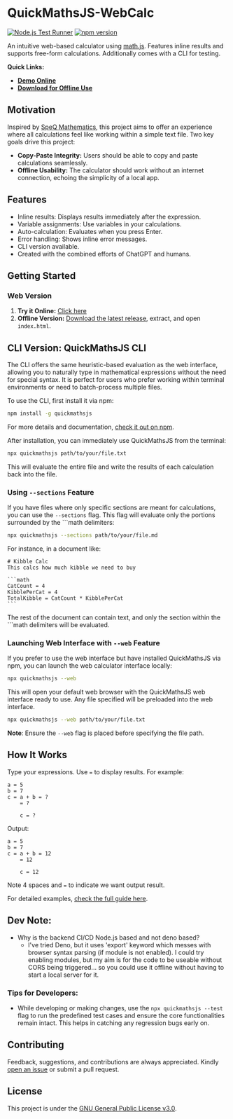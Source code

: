 
# QuickMathsJS-WebCalc
[![Node.js Test Runner](https://github.com/mofosyne/QuickMathsJS-WebCalc/actions/workflows/node.js.yml/badge.svg)](https://github.com/mofosyne/QuickMathsJS-WebCalc/actions/workflows/node.js.yml)
[![npm version](https://badge.fury.io/js/quickmathsjs.svg)](https://badge.fury.io/js/quickmathsjs)

An intuitive web-based calculator using [math.js](https://mathjs.org/). Features inline results and supports free-form calculations. Additionally comes with a CLI for testing.

**Quick Links:**
- [**Demo Online**](https://mofosyne.github.io/QuickMathsJS-WebCalc/)
- [**Download for Offline Use**](https://github.com/mofosyne/QuickMathsJS-WebCalc/releases/latest)

## Motivation
Inspired by [SpeQ Mathematics](https://speqmath.com/), this project aims to offer an experience where all calculations feel like working within a simple text file. Two key goals drive this project:
- **Copy-Paste Integrity:** Users should be able to copy and paste calculations seamlessly.
- **Offline Usability:** The calculator should work without an internet connection, echoing the simplicity of a local app.

## Features
- Inline results: Displays results immediately after the expression.
- Variable assignments: Use variables in your calculations.
- Auto-calculation: Evaluates when you press Enter.
- Error handling: Shows inline error messages.
- CLI version available.
- Created with the combined efforts of ChatGPT and humans.

## Getting Started

### Web Version
1. **Try it Online:** [Click here](https://mofosyne.github.io/QuickMathsJS-WebCalc/)
2. **Offline Version:** [Download the latest release](https://github.com/mofosyne/QuickMathsJS-WebCalc/releases/latest), extract, and open `index.html`.

## CLI Version: QuickMathsJS CLI

The CLI offers the same heuristic-based evaluation as the web interface, allowing you to naturally type in mathematical expressions without the need for special syntax.
It is perfect for users who prefer working within terminal environments or need to batch-process multiple files.

To use the CLI, first install it via npm:

```bash
npm install -g quickmathsjs
```

For more details and documentation, [check it out on npm](https://www.npmjs.com/package/quickmathsjs).

After installation, you can immediately use QuickMathsJS from the terminal:

```bash
npx quickmathsjs path/to/your/file.txt
```

This will evaluate the entire file and write the results of each calculation back into the file.

### Using `--sections` Feature

If you have files where only specific sections are meant for calculations, you can use the `--sections` flag. This flag will evaluate only the portions surrounded by the ```math delimiters:

```bash
npx quickmathsjs --sections path/to/your/file.md
```

For instance, in a document like:

    # Kibble Calc
    This calcs how much kibble we need to buy

    ```math
    CatCount = 4
    KibblePerCat = 4
    TotalKibble = CatCount * KibblePerCat
    ```

The rest of the document can contain text, and only the section within the ```math delimiters will be evaluated.

### Launching Web Interface with `--web` Feature

If you prefer to use the web interface but have installed QuickMathsJS via npm, you can launch the web calculator interface locally:

```bash
npx quickmathsjs --web
```

This will open your default web browser with the QuickMathsJS web interface ready to use. Any file specified will be preloaded into the web interface.

```bash
npx quickmathsjs --web path/to/your/file.txt
```

**Note**: Ensure the `--web` flag is placed before specifying the file path.


## How It Works

Type your expressions. Use `=` to display results. For example:
```plaintext
a = 5
b = 7
c = a + b = ?
    = ?

    c = ?
```
Output:
```plaintext
a = 5
b = 7
c = a + b = 12
    = 12

    c = 12
```

Note 4 spaces and `=` to indicate we want output result.

For detailed examples, [check the full guide here](userexamples.md).


## Dev Note:

* Why is the backend CI/CD Node.js based and not deno based?
    - I've tried Deno, but it uses 'export' keyword which messes with browser syntax parsing (if module is not enabled). I could try enabling modules, but my aim is for the code to be useable without CORS being triggered... so you could use it offline without having to start a local server for it.

### Tips for Developers:
- While developing or making changes, use the `npx quickmathsjs --test` flag to run the predefined test cases and ensure the core functionalities remain intact. This helps in catching any regression bugs early on.

## Contributing
Feedback, suggestions, and contributions are always appreciated. Kindly [open an issue](https://github.com/mofosyne/QuickMathsJS-WebCalc/issues) or submit a pull request.

## License
This project is under the [GNU General Public License v3.0](https://github.com/mofosyne/QuickMathsJS-WebCalc/blob/main/LICENSE).
